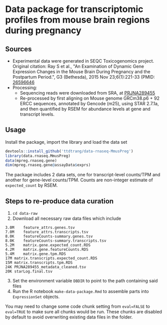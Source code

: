 # Data package for transcriptomic profiles from mouse brain regions during pregnancy

## Sources

  * Experimental data were generated in SEQC Toxicogenomics project. Original citation: Ray S et al., "An Examination of Dynamic Gene Expression Changes in the Mouse Brain During Pregnancy and the Postpartum Period.", G3 (Bethesda), 2015 Nov 23;6(1):221-33 (PMID: [26596646](https://www.ncbi.nlm.nih.gov/pubmed/26596646)
  * Processing:
    * Sequencing reads were downloaded from SRA, at [PRJNA289455](https://www.ncbi.nlm.nih.gov/bioproject/?term=PRJNA289455)
    * Re-processed by first aligning on Mouse genome GRCm38.p6 + 92 ERCC sequences, annotated by Gencode (m25), using STAR 2.7.1a, and then quantified by RSEM for abundance levels at gene and transcript levels.
  
## Usage

Install the package, import the library and load the data set

```R
devtools::install_github('ttdtrang/data-rnaseq-MmusPreg')
library(data.rnaseq.MmusPreg)
data(mpreg.rnaseq.gene)
dim(mpreg.rnaseq.gene@assayData$exprs)
```

The package includes 2 data sets, one for transcript-level counts/TPM and another for gene-level counts/TPM. Counts are non-integer estimate of `expected_count` by RSEM.

## Steps to re-produce data curation

1. `cd data-raw`
2. Download all necessary raw data files which include
```
3.0M	feature_attrs.genes.tsv
7.0M	feature_attrs.transcripts.tsv
8.0K	featureCounts-summary.genes.tsv
8.0K	featureCounts-summary.transcripts.tsv
5.2M	matrix.gene.expected_count.RDS
4.2M	matrix.gene.featureCounts.RDS
5.4M	matrix.gene.tpm.RDS
17M	matrix.transcripts.expected_count.RDS
15M	matrix.transcripts.tpm.RDS
24K	PRJNA289455_metadata_cleaned.tsv
20K	starLog.final.tsv
```
3. Set the environment variable `DBDIR` to point to the path containing said files
4. Run the R notebook `make-data-package.Rmd` to assemble parts into `ExpressionSet` objects.

You may need to change some code chunk setting from `eval=FALSE` to `eval=TRUE` to make sure all chunks would be run. These chunks are disabled by default to avoid overwriting existing data files in the folder.
